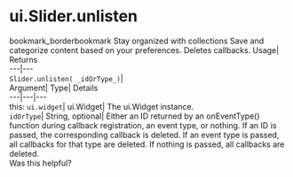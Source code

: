  
#  ui.Slider.unlisten
bookmark_borderbookmark Stay organized with collections  Save and categorize content based on your preferences.
Deletes callbacks. 
Usage| Returns  
---|---  
`Slider.unlisten( _idOrType_)`|   
Argument|  Type| Details  
---|---|---  
this: `ui.widget`| ui.Widget| The ui.Widget instance.  
`idOrType`| String, optional| Either an ID returned by an onEventType() function during callback registration, an event type, or nothing. If an ID is passed, the corresponding callback is deleted. If an event type is passed, all callbacks for that type are deleted. If nothing is passed, all callbacks are deleted.  
Was this helpful?
